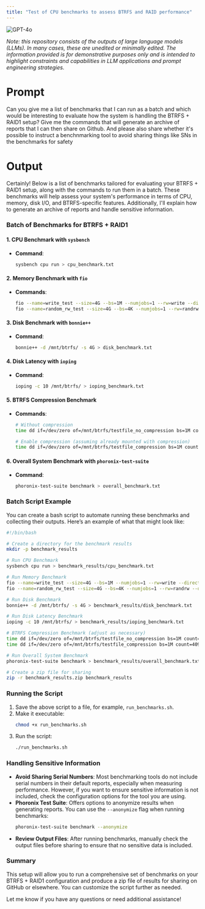 ```yaml
---
title: "Test of CPU benchmarks to assess BTRFS and RAID performance"
---
```

![GPT-4o](https://img.shields.io/badge/GPT--4o-3333FF?style=for-the-badge&logo=openai&logoColor=white)



*Note: this repository consists of the outputs of large language models (LLMs). In many cases, these are unedited or minimally edited. The information provided is for demonstrative purposes only and is intended to highlight constraints and capabilities in LLM applications and prompt engineering strategies.*


# Prompt

Can you give me a list of benchmarks that I can run as a batch and which would be interesting to evaluate how the system is handling the BTRFS + RAID1 setup? Give me the commands that will generate an archive of reports that I can then share on Github. And please also share whether it's possible to instruct a benchnmarking tool to avoid sharing things like SNs in the benchmarks for safety

# Output

Certainly! Below is a list of benchmarks tailored for evaluating your BTRFS + RAID1 setup, along with the commands to run them in a batch. These benchmarks will help assess your system's performance in terms of CPU, memory, disk I/O, and BTRFS-specific features. Additionally, I'll explain how to generate an archive of reports and handle sensitive information.

### **Batch of Benchmarks for BTRFS + RAID1**

#### **1. CPU Benchmark with `sysbench`**
- **Command**:
   ```bash
   sysbench cpu run > cpu_benchmark.txt
   ```

#### **2. Memory Benchmark with `fio`**
- **Commands**:
   ```bash
   fio --name=write_test --size=4G --bs=1M --numjobs=1 --rw=write --direct=1 --sync=1 --group_reporting > memory_benchmark.txt
   fio --name=random_rw_test --size=4G --bs=4K --numjobs=1 --rw=randrw --direct=1 --sync=1 --group_reporting >> memory_benchmark.txt
   ```

#### **3. Disk Benchmark with `bonnie++`**
- **Command**:
   ```bash
   bonnie++ -d /mnt/btrfs/ -s 4G > disk_benchmark.txt
   ```

#### **4. Disk Latency with `ioping`**
- **Command**:
   ```bash
   ioping -c 10 /mnt/btrfs/ > ioping_benchmark.txt
   ```

#### **5. BTRFS Compression Benchmark**
- **Commands**:
   ```bash
   # Without compression
   time dd if=/dev/zero of=/mnt/btrfs/testfile_no_compression bs=1M count=4096 > btrfs_compression_benchmark.txt

   # Enable compression (assuming already mounted with compression)
   time dd if=/dev/zero of=/mnt/btrfs/testfile_compression bs=1M count=4096 >> btrfs_compression_benchmark.txt
   ```

#### **6. Overall System Benchmark with `phoronix-test-suite`**
- **Command**:
   ```bash
   phoronix-test-suite benchmark > overall_benchmark.txt
   ```

### **Batch Script Example**
You can create a bash script to automate running these benchmarks and collecting their outputs. Here’s an example of what that might look like:

```bash
#!/bin/bash

# Create a directory for the benchmark results
mkdir -p benchmark_results

# Run CPU Benchmark
sysbench cpu run > benchmark_results/cpu_benchmark.txt

# Run Memory Benchmark
fio --name=write_test --size=4G --bs=1M --numjobs=1 --rw=write --direct=1 --sync=1 --group_reporting > benchmark_results/memory_benchmark.txt
fio --name=random_rw_test --size=4G --bs=4K --numjobs=1 --rw=randrw --direct=1 --sync=1 --group_reporting >> benchmark_results/memory_benchmark.txt

# Run Disk Benchmark
bonnie++ -d /mnt/btrfs/ -s 4G > benchmark_results/disk_benchmark.txt

# Run Disk Latency Benchmark
ioping -c 10 /mnt/btrfs/ > benchmark_results/ioping_benchmark.txt

# BTRFS Compression Benchmark (adjust as necessary)
time dd if=/dev/zero of=/mnt/btrfs/testfile_no_compression bs=1M count=4096 > benchmark_results/btrfs_compression_benchmark.txt
time dd if=/dev/zero of=/mnt/btrfs/testfile_compression bs=1M count=4096 >> benchmark_results/btrfs_compression_benchmark.txt

# Run Overall System Benchmark
phoronix-test-suite benchmark > benchmark_results/overall_benchmark.txt

# Create a zip file for sharing
zip -r benchmark_results.zip benchmark_results
```

### **Running the Script**
1. Save the above script to a file, for example, `run_benchmarks.sh`.
2. Make it executable:
   ```bash
   chmod +x run_benchmarks.sh
   ```
3. Run the script:
   ```bash
   ./run_benchmarks.sh
   ```

### **Handling Sensitive Information**
- **Avoid Sharing Serial Numbers**: Most benchmarking tools do not include serial numbers in their default reports, especially when measuring performance. However, if you want to ensure sensitive information is not included, check the configuration options for the tool you are using.
- **Phoronix Test Suite**: Offers options to anonymize results when generating reports. You can use the `--anonymize` flag when running benchmarks:
   ```bash
   phoronix-test-suite benchmark --anonymize
   ```
- **Review Output Files**: After running benchmarks, manually check the output files before sharing to ensure that no sensitive data is included.

### **Summary**
This setup will allow you to run a comprehensive set of benchmarks on your BTRFS + RAID1 configuration and produce a zip file of results for sharing on GitHub or elsewhere. You can customize the script further as needed.

Let me know if you have any questions or need additional assistance!
